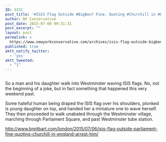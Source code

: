 ```yaml
---
ID: 3331
post_title: '#ISIS Flag Outside #BigBen? Fine. Quoting #Churchill in #England? Arrest him! #tcot #PJNET'
author: NY Conservative
post_date: 2015-07-08 09:31:31
post_excerpt: ""
layout: post
permalink: >
  https://www.newyorkconservative.com/archives/isis-flag-outside-bigben-fine-quoting-churchill-in-england-arrest-him-tcot-pjnet/
published: true
aktt_notify_twitter:
  - 'yes'
aktt_tweeted:
  - "1"
---
```

<p><img src="http://www.newyorkconservative.com/wp-content/uploads/2015/07/070815_1331_ISISFlagOut1.png" alt=""/>
	</p><p>So a man and his daughter walk into Westminster waving ISIS flags. No, not the beginning of a joke, but in fact something that happened this very weekend past. 
</p><p>Some hateful human being draped the ISIS flag over his shoulders, plonked is young daughter on top, and handed her a miniature one to wave herself. They then proceeded to walk unabated through the Westminster village, marching through Parliament Square, and past Westminster tube station.
</p><p><a href="http://www.breitbart.com/london/2015/07/06/isis-flag-outside-parliament-fine-quoting-churchill-in-england-arrest-him/">http://www.breitbart.com/london/2015/07/06/isis-flag-outside-parliament-fine-quoting-churchill-in-england-arrest-him/</a>
	</p>
